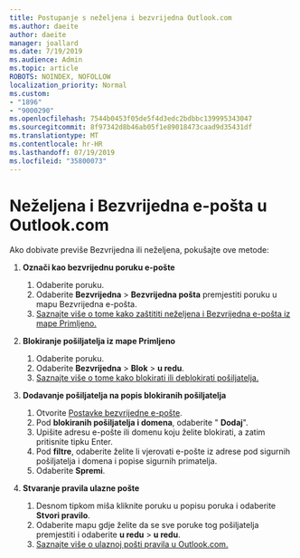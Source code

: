 ```yaml
---
title: Postupanje s neželjena i bezvrijedna Outlook.com
ms.author: daeite
author: daeite
manager: joallard
ms.date: 7/19/2019
ms.audience: Admin
ms.topic: article
ROBOTS: NOINDEX, NOFOLLOW
localization_priority: Normal
ms.custom:
- "1896"
- "9000290"
ms.openlocfilehash: 7544b0453f05de5f4d3edc2bdbbc139995343047
ms.sourcegitcommit: 8f97342d8b46ab05f1e89018473caad9d35431df
ms.translationtype: MT
ms.contentlocale: hr-HR
ms.lasthandoff: 07/19/2019
ms.locfileid: "35800073"
---
```

# <a name="spam-and-junk-email-in-outlookcom"></a>Neželjena i Bezvrijedna e-pošta u Outlook.com

Ako dobivate previše Bezvrijedna ili neželjena, pokušajte ove metode:

1. **Označi kao bezvrijednu poruku e-pošte**
    1. Odaberite poruku.
    1. Odaberite **Bezvrijedna** > **Bezvrijedna pošta** premjestiti poruku u mapu Bezvrijedna e-pošta.
    1. [Saznajte više o tome kako zaštititi neželjena i Bezvrijedna e-pošta iz mape Primljeno.](https://support.office.com/article/a3ece97b-82f8-4a5e-9ac3-e92fa6427ae4?wt.mc_id=Office_Outlook_com_Alchemy)

1. **Blokiranje pošiljatelja iz mape Primljeno**
    1. Odaberite poruku.
    1. Odaberite **Bezvrijedna** > **Blok** > **u redu**.
    1. [Saznajte više o tome kako blokirati ili deblokirati pošiljatelja.](https://support.office.com/article/afba1c94-77bb-4f50-8b85-057cf52f4d5e?wt.mc_id=Office_Outlook_com_Alchemy)

1. **Dodavanje pošiljatelja na popis blokiranih pošiljatelja**
    1. Otvorite [Postavke bezvrijedne e-pošte](https://outlook.live.com/mail/options/mail/junkEmail/blockedSendersAndDomainsV2).
    1. Pod **blokiranih pošiljatelja i domena**, odaberite " **Dodaj**".
    1. Upišite adresu e-pošte ili domenu koju želite blokirati, a zatim pritisnite tipku Enter.
    1. Pod **filtre**, odaberite želite li vjerovati e-pošte iz adrese pod sigurnih pošiljatelja i domena i popise sigurnih primatelja.
    1. Odaberite **Spremi**.

1. **Stvaranje pravila ulazne pošte**
    1. Desnom tipkom miša kliknite poruku u popisu poruka i odaberite **Stvori pravilo**.
    1. Odaberite mapu gdje želite da se sve poruke tog pošiljatelja premjestiti i odaberite **u redu** > **u redu**.
    1. [Saznajte više o ulaznoj pošti pravila u Outlook.com.](https://support.office.com/article/4b094371-a5d7-49bd-8b1b-4e4896a7cc5d?wt.mc_id=Office_Outlook_com_Alchemy)